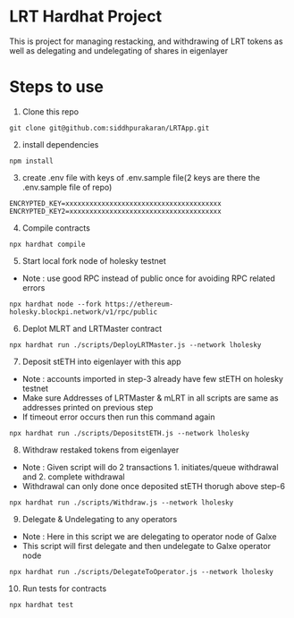 # LRT Hardhat Project
This is project for managing restacking, and withdrawing of LRT tokens as well as delegating and undelegating of shares in eigenlayer

# Steps to use

1. Clone this repo 
```shell
git clone git@github.com:siddhpurakaran/LRTApp.git
```

2. install dependencies 
```shell
npm install
```

3. create .env file with keys of .env.sample file(2 keys are there the .env.sample file of repo)
```shell
ENCRYPTED_KEY=xxxxxxxxxxxxxxxxxxxxxxxxxxxxxxxxxxxxxxx
ENCRYPTED_KEY2=xxxxxxxxxxxxxxxxxxxxxxxxxxxxxxxxxxxxxx
```

4. Compile contracts 
```shell
npx hardhat compile
```

5. Start local fork node of holesky testnet 
 - Note : use good RPC instead of public once for avoiding RPC related errors
```shell
npx hardhat node --fork https://ethereum-holesky.blockpi.network/v1/rpc/public		
```

6. Deplot MLRT and LRTMaster contract
```shell
npx hardhat run ./scripts/DeployLRTMaster.js --network lholesky
```

7. Deposit stETH into eigenlayer with this app
- Note : accounts imported in step-3 already have few stETH on holesky testnet
- Make sure Addresses of LRTMaster & mLRT in all scripts are same as addresses printed on previous step
- If timeout error occurs then run this command again
```shell
npx hardhat run ./scripts/DepositstETH.js --network lholesky
```

8. Withdraw restaked tokens from eigenlayer
- Note : Given script will do 2 transactions 1. initiates/queue withdrawal and 2. complete withdrawal
- Withdrawal can only done once deposited stETH thorugh above step-6 
```shell
npx hardhat run ./scripts/Withdraw.js --network lholesky
```

9. Delegate & Undelegating to any operators
- Note : Here in this script we are delegating to operator node of Galxe
- This script will first delegate and then undelegate to Galxe operator node
```shell
npx hardhat run ./scripts/DelegateToOperator.js --network lholesky
```


10. Run tests for contracts 
```shell
npx hardhat test
```
